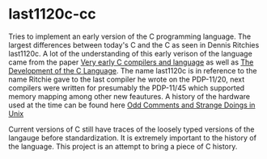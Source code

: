 # last1120c-cc

Tries to implement an early version of the C programming language.
The largest differences between today's C and the C as seen in Dennis Ritchies last1120c. A lot of the understanding of this early verison of the language came from the paper [Very early C compilers and language](https://www.bell-labs.com/usr/dmr/www/primevalC.html) as well as [The Development of the C Language](https://www.bell-labs.com/usr/dmr/www/chist.html). The name last1120c is in reference to the name Ritchie gave to the last compiler he wrote on the PDP-11/20, next compilers were written for presumably the PDP-11/45 which supported memory mapping among other new feautures. A history of the hardware used at the time can be found here [Odd Comments and Strange Doings in Unix](https://www.bell-labs.com/usr/dmr/www/odd.html)

Current versions of C still have traces of the loosely typed versions of the langauge before standardization. It is extremely important to the history of the language. This project is an attempt to bring a piece of C history. 
